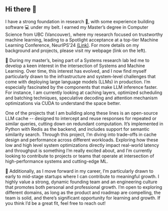 ## Hi there 👋

I have a strong foundation in research 🧪, with some experience building software 💻 under my belt. I earned my Master’s degree in Computer Science from UBC (Vancouver), where my research focused on trustworthy machine learning, leading to a Spotlight acceptance at a top-tier Machine Learning Conference, NeurIPS'24 [(Link)](https://nips.cc/virtual/2024/poster/95529). For more details on my background and projects, please visit my webpage (link on the left).

🔭 During my master’s, being part of a Systems research lab led me to develop a keen interest in the intersection of Systems and Machine Learning. Over time, this interest has evolved, and I now find myself particularly drawn to the infrastructure and system-level challenges that come with deploying large language models (LLMs) in production. I’m especially fascinated by the components that make LLM inference faster. For instance, I am currently looking at caching layers, optimized scheduling and batching techniques, speculative decoding and attention mechanism optimizations via CUDA to understand the space better.

One of the projects that I am building along these lines is an open-source LLM cache -- designed to intercept and reuse responses for repeated or similar queries, cutting down on redundant computation. It’s implemented in Python with Redis as the backend, and includes support for semantic similarity search. Through this project, I’m diving into trade-offs in cache design and performance across different workloads. Exploring how these low and high level system optimizations directly impact real-world latency and throughput is something I’m really excited about, and I’m currently looking to contribute to projects or teams that operate at  intersection of high-performance systems and cutting-edge ML.
 
🌱 Additionally, as I move forward in my career, I’m particularly drawn to early to mid-stage startups where I can contribute to meaningful growth. I highly value a strong, dynamic founding team and an engineering culture that promotes both personal and professional growth. I’m open to exploring different domains, as long as the product and roadmap are compelling, the team is solid, and there’s significant opportunity for learning and growth. If you think I’d be a great fit, feel free to reach out!

<!--## &#x1f4c8; Check out some of my GitHub Stats

<p float="left">
  <img align="center" src="https://github-readme-stats.vercel.app/api/top-langs/?username=greninja&hide=makefile,matlab,java,shell,javascript,css,dockerfile,c%2B%2B,c%23,c,tex,labview" />
  <img align="center" src="https://github-readme-stats.vercel.app/api?username=greninja&show_icons=true&line_height=27&count_private=true&title_color=ffffff&text_color=c9cacc&icon_color=2bbc8a&bg_color=1d1f21" />
</p>-->

<!--
**greninja/greninja** is a ✨ _special_ ✨ repository because its `README.md` (this file) appears on your GitHub profile.

Here are some ideas to get you started:

- 🔭 I’m currently working on ...
- 🌱 I’m currently learning ...
- 👯 I’m looking to collaborate on ...
- 🤔 I’m looking for help with ...
- 💬 Ask me about ...
- 📫 How to reach me: ...
- 😄 Pronouns: ...
- ⚡ Fun fact: ...
-->
